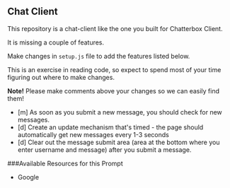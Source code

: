 ## Chat Client
This repository is a chat-client like the one you built for Chatterbox Client. 

It is missing a couple of features. 

Make changes in `setup.js` file to add the features listed below.

This is an exercise in reading code, so expect to spend most of your time figuring out where to make changes.

**Note!** Please make comments above your changes so we can easily find them!

* [m] As soon as you submit a new message, you should check for new messages.
* [d] Create an update mechanism that's timed - the page should automatically get new messages every 1-3 seconds
* [d] Clear out the message submit area (area at the bottom where you enter username and message) after you submit a message.

###Available Resources for this Prompt
* Google
